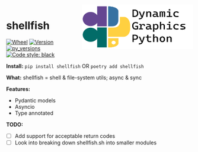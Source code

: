 <a href="https://github.com/dynamic-graphics-inc/dgpy-libs">
<img align="right" src="https://github.com/dynamic-graphics-inc/dgpy-libs/blob/master/docs/images/dgpy_banner.svg?raw=true" alt="drawing" height="120" width="300"/>
</a>

# shellfish

[![Wheel](https://img.shields.io/pypi/wheel/shellfish.svg)](https://img.shields.io/pypi/wheel/shellfish.svg)
[![Version](https://img.shields.io/pypi/v/shellfish.svg)](https://img.shields.io/pypi/v/shellfish.svg)
[![py_versions](https://img.shields.io/pypi/pyversions/shellfish.svg)](https://img.shields.io/pypi/pyversions/shellfish.svg)
[![Code style: black](https://img.shields.io/badge/code%20style-black-000000.svg)](https://github.com/psf/black)

**Install:** `pip install shellfish` OR `poetry add shellfish`

**What:** shellfish = shell & file-system utils; async & sync

**Features:**

 - Pydantic models
 - Asyncio
 - Type annotated


**TODO:**

 - [ ] Add support for acceptable return codes
 - [ ] Look into breaking down shellfish.sh into smaller modules
